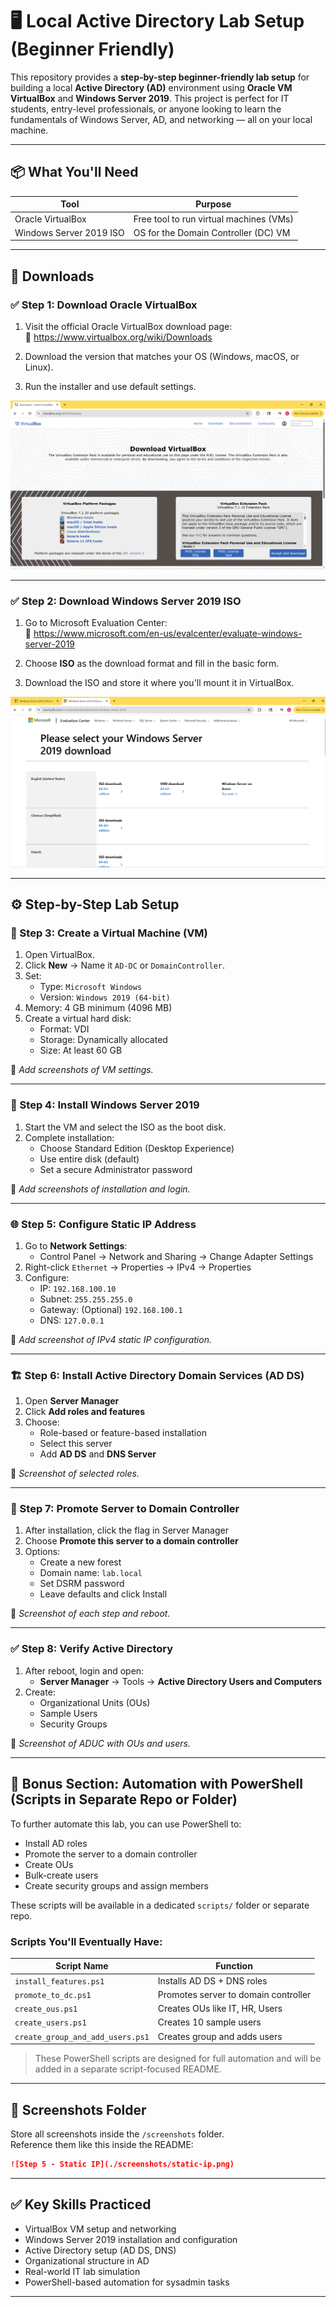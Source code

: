 # 🖥️ Local Active Directory Lab Setup (Beginner Friendly)

This repository provides a **step-by-step beginner-friendly lab setup** for building a local **Active Directory (AD)** environment using **Oracle VM VirtualBox** and **Windows Server 2019**. This project is perfect for IT students, entry-level professionals, or anyone looking to learn the fundamentals of Windows Server, AD, and networking — all on your local machine.

---

## 📦 What You'll Need

| Tool                    | Purpose                                          |
|-------------------------|--------------------------------------------------|
| Oracle VirtualBox       | Free tool to run virtual machines (VMs)          |
| Windows Server 2019 ISO | OS for the Domain Controller (DC) VM             |

---

## 🔗 Downloads

### ✅ Step 1: Download Oracle VirtualBox

1. Visit the official Oracle VirtualBox download page:  
   🔗 https://www.virtualbox.org/wiki/Downloads

2. Download the version that matches your OS (Windows, macOS, or Linux).

3. Run the installer and use default settings.

![imagealt](https://github.com/techtracker619/adlab/blob/eac0c1f3fb8af6e02fd8fda0c31079bf11e3aa2f/screenshots/VL%232.PNG)

---

### ✅ Step 2: Download Windows Server 2019 ISO

1. Go to Microsoft Evaluation Center:  
   🔗 https://www.microsoft.com/en-us/evalcenter/evaluate-windows-server-2019

2. Choose **ISO** as the download format and fill in the basic form.

3. Download the ISO and store it where you'll mount it in VirtualBox.

![imagealt](https://github.com/techtracker619/adlab/blob/1762fad05ecb56aeaf280315e8e951280477db80/screenshots/WINDOWSERVER%20%232.PNG)

---

## ⚙️ Step-by-Step Lab Setup

### 🔧 Step 3: Create a Virtual Machine (VM)

1. Open VirtualBox.
2. Click **New** → Name it `AD-DC` or `DomainController`.
3. Set:
   - Type: `Microsoft Windows`
   - Version: `Windows 2019 (64-bit)`
4. Memory: 4 GB minimum (4096 MB)
5. Create a virtual hard disk:
   - Format: VDI
   - Storage: Dynamically allocated
   - Size: At least 60 GB

📸 _Add screenshots of VM settings._

---

### 🧩 Step 4: Install Windows Server 2019

1. Start the VM and select the ISO as the boot disk.
2. Complete installation:
   - Choose Standard Edition (Desktop Experience)
   - Use entire disk (default)
   - Set a secure Administrator password

📸 _Add screenshots of installation and login._

---

### 🌐 Step 5: Configure Static IP Address

1. Go to **Network Settings**:
   - Control Panel → Network and Sharing → Change Adapter Settings
2. Right-click `Ethernet` → Properties → IPv4 → Properties
3. Configure:
   - IP: `192.168.100.10`
   - Subnet: `255.255.255.0`
   - Gateway: (Optional) `192.168.100.1`
   - DNS: `127.0.0.1`

📸 _Add screenshot of IPv4 static IP configuration._

---

### 🏗️ Step 6: Install Active Directory Domain Services (AD DS)

1. Open **Server Manager**
2. Click **Add roles and features**
3. Choose:
   - Role-based or feature-based installation
   - Select this server
   - Add **AD DS** and **DNS Server**

📸 _Screenshot of selected roles._

---

### 🏁 Step 7: Promote Server to Domain Controller

1. After installation, click the flag in Server Manager
2. Choose **Promote this server to a domain controller**
3. Options:
   - Create a new forest
   - Domain name: `lab.local`
   - Set DSRM password
   - Leave defaults and click Install

📸 _Screenshot of each step and reboot._

---

### ✅ Step 8: Verify Active Directory

1. After reboot, login and open:
   - **Server Manager** → Tools → **Active Directory Users and Computers**
2. Create:
   - Organizational Units (OUs)
   - Sample Users
   - Security Groups

📸 _Screenshot of ADUC with OUs and users._

---

## 🧠 Bonus Section: Automation with PowerShell (Scripts in Separate Repo or Folder)

To further automate this lab, you can use PowerShell to:

- Install AD roles
- Promote the server to a domain controller
- Create OUs
- Bulk-create users
- Create security groups and assign members

These scripts will be available in a dedicated `scripts/` folder or separate repo.

### Scripts You'll Eventually Have:

| Script Name                     | Function                                 |
|--------------------------------|------------------------------------------|
| `install_features.ps1`         | Installs AD DS + DNS roles               |
| `promote_to_dc.ps1`            | Promotes server to domain controller     |
| `create_ous.ps1`               | Creates OUs like IT, HR, Users           |
| `create_users.ps1`             | Creates 10 sample users                  |
| `create_group_and_add_users.ps1` | Creates group and adds users           |

> These PowerShell scripts are designed for full automation and will be added in a separate script-focused README.

---

## 📸 Screenshots Folder

Store all screenshots inside the `/screenshots` folder.  
Reference them like this inside the README:

```markdown
![Step 5 - Static IP](./screenshots/static-ip.png)
```

---

## ✅ Key Skills Practiced

- VirtualBox VM setup and networking
- Windows Server 2019 installation and configuration
- Active Directory setup (AD DS, DNS)
- Organizational structure in AD
- Real-world IT lab simulation
- PowerShell-based automation for sysadmin tasks

---







